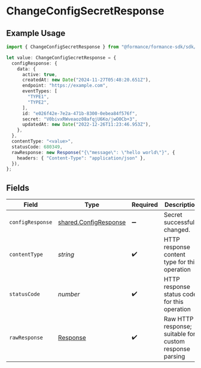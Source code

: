 # ChangeConfigSecretResponse

## Example Usage

```typescript
import { ChangeConfigSecretResponse } from "@formance/formance-sdk/sdk/models/operations";

let value: ChangeConfigSecretResponse = {
  configResponse: {
    data: {
      active: true,
      createdAt: new Date("2024-11-27T05:48:20.651Z"),
      endpoint: "https://example.com",
      eventTypes: [
        "TYPE1",
        "TYPE2",
      ],
      id: "e026f42e-7e2a-471b-8300-0ebea84f576f",
      secret: "V0bivxRWveaoz08afqjU6Ko/jwO0Cb+3",
      updatedAt: new Date("2022-12-26T11:23:46.953Z"),
    },
  },
  contentType: "<value>",
  statusCode: 680349,
  rawResponse: new Response("{\"message\": \"hello world\"}", {
    headers: { "Content-Type": "application/json" },
  }),
};
```

## Fields

| Field                                                                 | Type                                                                  | Required                                                              | Description                                                           |
| --------------------------------------------------------------------- | --------------------------------------------------------------------- | --------------------------------------------------------------------- | --------------------------------------------------------------------- |
| `configResponse`                                                      | [shared.ConfigResponse](../../../sdk/models/shared/configresponse.md) | :heavy_minus_sign:                                                    | Secret successfully changed.                                          |
| `contentType`                                                         | *string*                                                              | :heavy_check_mark:                                                    | HTTP response content type for this operation                         |
| `statusCode`                                                          | *number*                                                              | :heavy_check_mark:                                                    | HTTP response status code for this operation                          |
| `rawResponse`                                                         | [Response](https://developer.mozilla.org/en-US/docs/Web/API/Response) | :heavy_check_mark:                                                    | Raw HTTP response; suitable for custom response parsing               |